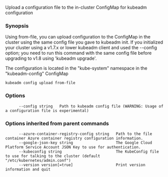 
Upload a configuration file to the in-cluster ConfigMap for kubeadm configuration

### Synopsis



Using from-file, you can upload configuration to the ConfigMap in the cluster using the same config file you gave to kubeadm init.
If you initialized your cluster using a v1.7.x or lower kubeadm client and used the --config option; you need to run this command with the
same config file before upgrading to v1.8 using 'kubeadm upgrade'.

The configuration is located in the "kube-system" namespace in the "kubeadm-config" ConfigMap


```
kubeadm config upload from-file
```

### Options

```
      --config string   Path to kubeadm config file (WARNING: Usage of a configuration file is experimental)
```

### Options inherited from parent commands

```
      --azure-container-registry-config string   Path to the file container Azure container registry configuration information.
      --google-json-key string                   The Google Cloud Platform Service Account JSON Key to use for authentication.
      --kubeconfig string                        The KubeConfig file to use for talking to the cluster (default "/etc/kubernetes/admin.conf")
      --version version[=true]                   Print version information and quit
```

